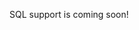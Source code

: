 SQL support is coming soon!

<!--
The SQL connector allows to import tables from SQL databases.

It supports the following vendors:

- Postgres
- MySQL
- MariaDB
- SQLite
- Microsoft SQL Server
- Amazon Redshift
- Snowflake’s Data Cloud
- DB2
- IBM i

Each table in the database will be mapped to a collection in Forest Admin.

Note that, to be able to work, the credentials which are provided to the connector must be able to access the `information_schema`, as the agent will need it to extract the list of tables, columns and relations when the agent starts.

Taking database structure changes into account will require restarting the agent.

```javascript
const Agent = require('@forestadmin/agent');
const SqlConnector = require('@forestadmin/datasource-sql');

// Create agent and import collections from SQL database
const agent = new Agent(options);
agent.importCollectionsFrom(new SqlConnector('postgres://user:pass@localhost:5432/mySchema'));
```
-->
